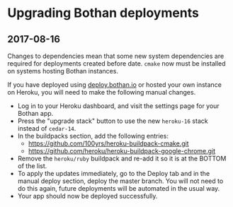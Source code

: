 # Upgrading Bothan deployments

## 2017-08-16

Changes to dependencies mean that some new system dependencies are required for deployments created before date. `cmake` now must be installed on systems hosting Bothan instances.

If you have deployed using [deploy.bothan.io](https://deploy.bothan.io) or hosted your own instance on Heroku, you will need to make the following manual changes.

* Log in to your Heroku dashboard, and visit the settings page for your Bothan app.
* Press the "upgrade stack" button to use the new `heroku-16` stack instead of `cedar-14`.
* In the buildpacks section, add the following entries:
  * https://github.com/100yrs/heroku-buildpack-cmake.git
  * https://github.com/heroku/heroku-buildpack-google-chrome.git
* Remove the `heroku/ruby` buildpack and re-add it so it is at the BOTTOM of the list.
* To apply the updates immediately, go to the Deploy tab and in the manual deploy section, deploy the master branch. You will not need to do this again, future deployments will be automated in the usual way.
* Your app should now be deployed successfully.